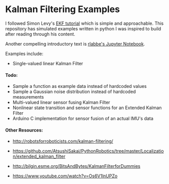 # Kalman Filtering Examples

I followed Simon Levy's [EKF tutorial](https://home.wlu.edu/~levys/kalman_tutorial/) which is simple and approachable. This repository has simulated examples written in python I was inspired to build after reading through his content.

Another compelling introductory text is [rlabbe's Jupyter Notebook](https://github.com/rlabbe/Kalman-and-Bayesian-Filters-in-Python). 

Examples include:

* Single-valued linear Kalman Filter

#### Todo:

* Sample a function as example data instead of hardcoded values
* Sample a Gaussian noise distribution instead of hardcoded measurements
* Multi-valued linear sensor fusing Kalman Filter
* Nonlinear state transition and sensor functions for an Extended Kalman Filter
* Arduino C implementation for sensor fusion of an actual IMU's data

#### Other Resources:

* http://robotsforroboticists.com/kalman-filtering/

* https://github.com/AtsushiSakai/PythonRobotics/tree/master/Localization/extended_kalman_filter

* http://bilgin.esme.org/BitsAndBytes/KalmanFilterforDummies

* https://www.youtube.com/watch?v=Os6V1lnUPZo

  

